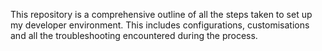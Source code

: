 This repository is a comprehensive outline of all the steps taken to set up my developer environment. This includes configurations, customisations and all the troubleshooting encountered during the process. 
